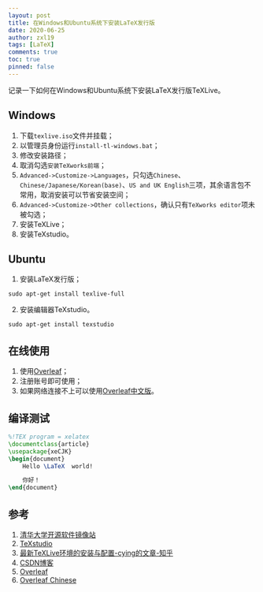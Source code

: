 ```yaml
---
layout: post
title: 在Windows和Ubuntu系统下安装LaTeX发行版
date: 2020-06-25
author: zxl19
tags: [LaTeX]
comments: true
toc: true
pinned: false
---
```


记录一下如何在Windows和Ubuntu系统下安装LaTeX发行版TeXLive。

<!-- more -->

## Windows

1. 下载`texlive.iso`文件并挂载；
2. 以管理员身份运行`install-tl-windows.bat`；
3. 修改安装路径；
4. 取消勾选`安装TeXworks前端`；
5. `Advanced->Customize->Languages`，只勾选`Chinese`、`Chinese/Japanese/Korean(base)`、`US and UK English`三项，其余语言包不常用，取消安装可以节省安装空间；
6. `Advanced->Customize->Other collections`，确认只有`TeXworks editor`项未被勾选；
7. 安装TeXLive；
8. 安装TeXstudio。

## Ubuntu

1. 安装LaTeX发行版；

```shell
sudo apt-get install texlive-full
```

2. 安装编辑器TeXstudio。

```shell
sudo apt-get install texstudio
```

## 在线使用

1. 使用[Overleaf](https://www.overleaf.com)；
2. 注册账号即可使用；
3. 如果网络连接不上可以使用[Overleaf中文版](https://cn.overleaf.com)。

## 编译测试

```latex
%!TEX program = xelatex
\documentclass{article}
\usepackage{xeCJK}
\begin{document}
    Hello \LaTeX  world!

    你好！
\end{document}
```

## 参考

1. [清华大学开源软件镜像站](https://mirrors.tuna.tsinghua.edu.cn/CTAN/systems/texlive/Images/)
2. [TeXstudio](http://texstudio.sourceforge.net/)
3. [最新TeXLive环境的安装与配置-cying的文章-知乎](https://zhuanlan.zhihu.com/p/41855480)
4. [CSDN博客](https://blog.csdn.net/qq_41814939/article/details/82288145)
5. [Overleaf](https://www.overleaf.com)
6. [Overleaf Chinese](https://cn.overleaf.com)
